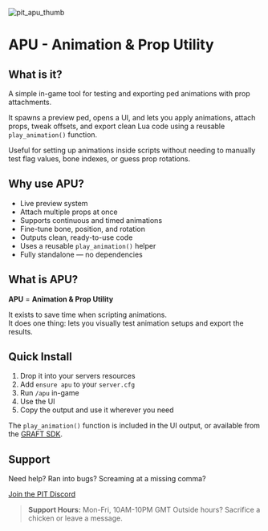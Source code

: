 ![pit_apu_thumb](https://playingintraffic.site/site/public/assets/images/resource_thumbnails/pit_apu_thumb.jpg)

# APU - Animation & Prop Utility

## What is it?

A simple in-game tool for testing and exporting ped animations with prop attachments.

It spawns a preview ped, opens a UI, and lets you apply animations, attach props, tweak offsets, and export clean Lua code using a reusable `play_animation()` function.

Useful for setting up animations inside scripts without needing to manually test flag values, bone indexes, or guess prop rotations.

## Why use APU?

- Live preview system  
- Attach multiple props at once  
- Supports continuous and timed animations  
- Fine-tune bone, position, and rotation  
- Outputs clean, ready-to-use code  
- Uses a reusable `play_animation()` helper  
- Fully standalone — no dependencies

## What is APU?

**APU** = **Animation & Prop Utility**

It exists to save time when scripting animations.  
It does one thing: lets you visually test animation setups and export the results.

## Quick Install

1. Drop it into your servers resources 
2. Add `ensure apu` to your `server.cfg`  
3. Run `/apu` in-game  
4. Use the UI  
5. Copy the output and use it wherever you need

The `play_animation()` function is included in the UI output, or available from the [GRAFT SDK](https://github.com/playingintraffic/graft).

## Support

Need help?
Ran into bugs?
Screaming at a missing comma?

[Join the PIT Discord](https://discord.gg/MUckUyS5Kq)

> **Support Hours:** Mon-Fri, 10AM-10PM GMT
> Outside hours? Sacrifice a chicken or leave a message.
